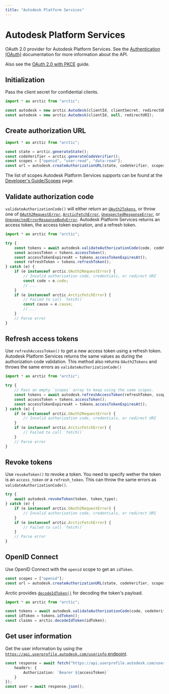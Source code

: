 ```yaml
---
title: "Autodesk Platform Services"
---
```


# Autodesk Platform Services

OAuth 2.0 provider for Autodesk Platform Services. See the [Authentication (OAuth)](https://aps.autodesk.com/en/docs/oauth/v2/developers_guide/overview/) documentation for more information about the API. 

Also see the [OAuth 2.0 with PKCE](/guides/oauth2-pkce) guide.

## Initialization

Pass the client secret for confidential clients.

```ts
import * as arctic from "arctic";

const autodesk = new arctic.Autodesk(clientId, clientSecret, redirectURI);
const autodesk = new arctic.Autodesk(clientId, null, redirectURI);
```

## Create authorization URL
```ts
import * as arctic from "arctic";

const state = arctic.generateState();
const codeVerifier = arctic.generateCodeVerifier();
const scopes = ["openid", "user:read", "data:read"];
const url = autodesk.createAuthorizationURL(state, codeVerifier, scopes);
```

The list of scopes Autodesk Platform Services supports can be found at the [Developer's Guide/Scopes](https://aps.autodesk.com/en/docs/oauth/v2/developers_guide/scopes/) page.

## Validate authorization code

`validateAuthorizationCode()` will either return an [`OAuth2Tokens`](/reference/main/OAuth2Tokens), or throw one of [`OAuth2RequestError`](/reference/main/OAuth2RequestError), [`ArcticFetchError`](/reference/main/ArcticFetchError), [`UnexpectedResponseError`](/reference/main/UnexpectedResponseError), or [`UnexpectedErrorResponseBodyError`](/reference/main/UnexpectedErrorResponseBodyError). Autodesk Platform Services returns an access token, the access token expiration, and a refresh token.

```ts
import * as arctic from "arctic";

try {
	const tokens = await autodesk.validateAuthorizationCode(code, codeVerifier);
	const accessToken = tokens.accessToken();
	const accessTokenExpiresAt = tokens.accessTokenExpiresAt();
	const refreshToken = tokens.refreshToken();
} catch (e) {
	if (e instanceof arctic.OAuth2RequestError) {
		// Invalid authorization code, credentials, or redirect URI
		const code = e.code;
		// ...
	}
	if (e instanceof arctic.ArcticFetchError) {
		// Failed to call `fetch()`
		const cause = e.cause;
		// ...
	}
	// Parse error
}
```

## Refresh access tokens

Use `refreshAccessToken()` to get a new access token using a refresh token. Autodesk Platform Services returns the same values as during the authorization code validation. This method also returns `OAuth2Tokens` and throws the same errors as `validateAuthorizationCode()`

```ts
import * as arctic from "arctic";

try {
	// Pass an empty `scopes` array to keep using the same scopes.
	const tokens = await autodesk.refreshAccessToken(refreshToken, scopes);
	const accessToken = tokens.accessToken();
	const accessTokenExpiresAt = tokens.accessTokenExpiresAt();
} catch (e) {
	if (e instanceof arctic.OAuth2RequestError) {
		// Invalid authorization code, credentials, or redirect URI
	}
	if (e instanceof arctic.ArcticFetchError) {
		// Failed to call `fetch()`
	}
	// Parse error
}
```

## Revoke tokens
Use `revokeToken()` to revoke a token. You need to specify wether the token is an `access_token` or a `refresh_token`. This can throw the same errors as `validateAuthorizationCode()`.

```ts
try {
	await autodesk.revokeToken(token, token_type);
} catch (e) {
	if (e instanceof arctic.OAuth2RequestError) {
		// Invalid authorization code, credentials, or redirect URI
	}
	if (e instanceof arctic.ArcticFetchError) {
		// Failed to call `fetch()`
	}
	// Parse error
}
```


## OpenID Connect

Use OpenID Connect with the `openid` scope to get an `idToken`.

```ts
const scopes = ["openid"];
const url = autodesk.createAuthorizationURL(state, codeVerifier, scopes);
```

Arctic provides [`decodeIdToken()`](/reference/main/decodeIdToken) for decoding the token's payload.

```ts
import * as arctic from "arctic";

const tokens = await autodesk.validateAuthorizationCode(code, codeVerifier);
const idToken = tokens.idToken();
const claims = arctic.decodeIdToken(idToken);
```

## Get user information

Get the user information by using the [`https://api.userprofile.autodesk.com/userinfo` endpoint](https://aps.autodesk.com/en/docs/profile/v1/reference/profile/oidcuserinfo/).

```ts
const response = await fetch("https://api.userprofile.autodesk.com/userinfo", {
	headers: {
		Authorization: `Bearer ${accessToken}`
	}
});
const user = await response.json();
```
